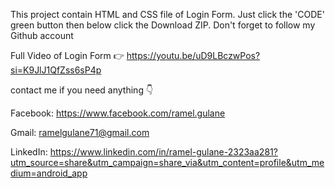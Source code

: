 This project contain HTML and CSS file of Login Form. Just click the 'CODE' green button then below click the Download ZIP. Don't forget to follow my Github account

Full Video of Login Form 👉 https://youtu.be/uD9LBczwPos?si=K9JlJ1QfZss6sP4p


contact me if you need anything 👇

Facebook: https://www.facebook.com/ramel.gulane

Gmail: ramelgulane71@gmail.com

LinkedIn: https://www.linkedin.com/in/ramel-gulane-2323aa281?utm_source=share&utm_campaign=share_via&utm_content=profile&utm_medium=android_app
